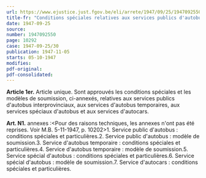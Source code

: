 ```yaml
---
url: https://www.ejustice.just.fgov.be/eli/arrete/1947/09/25/1947092550/justel
title-fr: "Conditions spéciales relatives aux services publics d'autobus, aux services d'autobus temporaires, aux services spéciaux d'autobus et aux services d'autocars. (NOTE : Abrogé pour la Communauté flamande par AGF 2004-05-14/48, art. 88; En vigueur : 30-07-2004) (NOTE : Consultation des versions antérieures à partir du 01-01-1987 et mise à jour au 20-07-2004)."
date: 1947-09-25
source:
number: 1947092550
page: 10292
case: 1947-09-25/30
publication: 1947-11-05
starts: 05-10-1947
modifies:
pdf-original:
pdf-consolidated:
---
```


**Article 1er.** Article unique. Sont approuvés les conditions spéciales et les modèles de soumission, ci-annexés, relatives aux services publics d'autobus interprovinciaux, aux services d'autobus temporaires, aux services spéciaux d'autobus et aux services d'autocars.

**Art. N1.** annexes :<Pour des raisons techniques, les annexes n'ont pas été reprises. Voir M.B. 5-11-1947, p. 10202>1. Service public d'autobus : conditions spéciales et particulières.2. Service public d'autobus : modèle de soumission.3. Service d'autobus temporaire : conditions spéciales et particulières.4. Service d'autobus temporaire : modèle de soumission.5. Service spécial d'autobus : conditions spéciales et particulières.6. Service spécial d'autobus : modèle de soumission.7. Service d'autocars : conditions spéciales et particulières.
